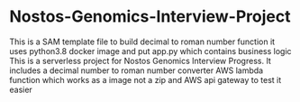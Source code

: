 # Nostos-Genomics-Interview-Project
  This is a SAM template file to build decimal to roman number function
  it uses python3.8 docker image and put app.py which contains business logic
  This is a serverless project for Nostos Genomics Interview Progress. 
  It includes a decimal number to roman number converter AWS lambda function which works as a image not a zip and AWS api gateway to test it easier

